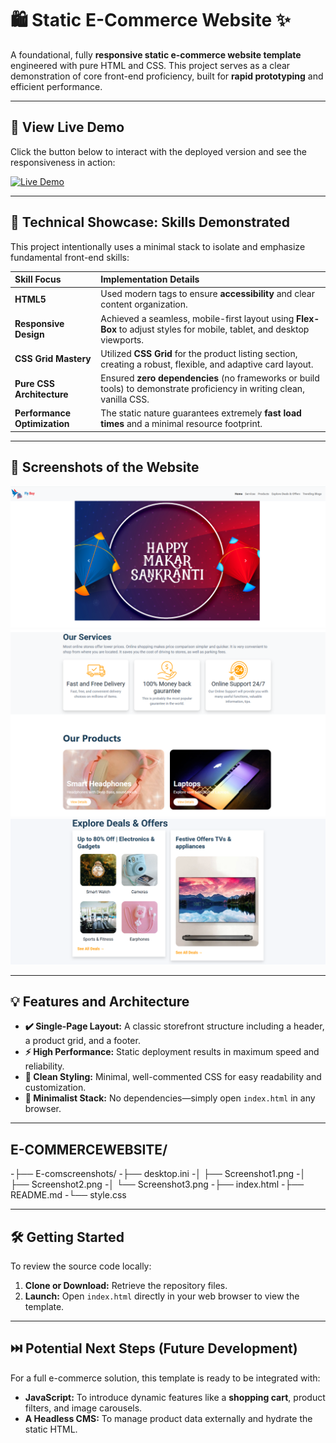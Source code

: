 # 🛍️ Static E-Commerce Website ✨

A foundational, fully **responsive static e-commerce website template** engineered with pure HTML and CSS. This project serves as a clear demonstration of core front-end proficiency, built for **rapid prototyping** and efficient performance.

---

## 🚀 View Live Demo

Click the button below to interact with the deployed version and see the responsiveness in action:

[![Live Demo](https://img.shields.io/badge/VIEW_LIVE-DEMO-28A745?style=for-the-badge&logo=vercel)](git)
<br>

---

## 🎯 Technical Showcase: Skills Demonstrated

This project intentionally uses a minimal stack to isolate and emphasize fundamental front-end skills:

| Skill Focus | Implementation Details |
| :--- | :--- |
| **HTML5** | Used modern tags to ensure **accessibility** and clear content organization. |
| **Responsive Design** | Achieved a seamless, mobile-first layout using **Flex-Box** to adjust styles for mobile, tablet, and desktop viewports. |
| **CSS Grid Mastery** | Utilized **CSS Grid** for the product listing section, creating a robust, flexible, and adaptive card layout. |
| **Pure CSS Architecture** | Ensured **zero dependencies** (no frameworks or build tools) to demonstrate proficiency in writing clean, vanilla CSS. |
| **Performance Optimization** | The static nature guarantees extremely **fast load times** and a minimal resource footprint. |

---

## 📸 Screenshots of the Website 
![Screenshot1](./E-comscreenshots/Screenshot1.png)
![Screenshot2](./E-comscreenshots/Screenshot2.png)
![Screenshot3](./E-comscreenshots/Screenshot3.png)


---

## 💡 Features and Architecture

* **✔️ Single-Page Layout:** A classic storefront structure including a header, a product grid, and a footer.
* **⚡ High Performance:** Static deployment results in maximum speed and reliability.
* **🎨 Clean Styling:** Minimal, well-commented CSS for easy readability and customization.
* **📐 Minimalist Stack:** No dependencies—simply open `index.html` in any browser.

---

## E-COMMERCEWEBSITE/
-├── E-comscreenshots/
    -├── desktop.ini
-│   ├── Screenshot1.png
-│   ├── Screenshot2.png
-│   └── Screenshot3.png
-├── index.html
-├── README.md
-└── style.css

---

## 🛠️ Getting Started

To review the source code locally:

1.  **Clone or Download:** Retrieve the repository files.
2.  **Launch:** Open `index.html` directly in your web browser to view the template.

---

## ⏭️ Potential Next Steps (Future Development)

For a full e-commerce solution, this template is ready to be integrated with:

* **JavaScript:** To introduce dynamic features like a **shopping cart**, product filters, and image carousels.
* **A Headless CMS:** To manage product data externally and hydrate the static HTML.

